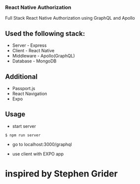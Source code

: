 ### React Native Authorization

Full Stack React Native Authorization using GraphQL and Apollo

## Used the following stack:

- Server - Express
- Client - React Native
- Middleware - Apollo(GraphQL)
- Database - MongoDB

## Additional

- Passport.js
- React Navigation
- Expo

## Usage

- start server

```shell
$ npm run server
```
- go to localhost:3000/graphql

- use client with EXPO app


# inspired by Stephen Grider